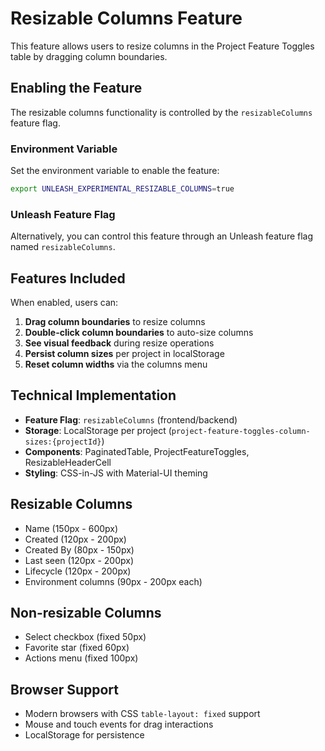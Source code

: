 # Resizable Columns Feature

This feature allows users to resize columns in the Project Feature Toggles table by dragging column boundaries.

## Enabling the Feature

The resizable columns functionality is controlled by the `resizableColumns` feature flag.

### Environment Variable

Set the environment variable to enable the feature:

```bash
export UNLEASH_EXPERIMENTAL_RESIZABLE_COLUMNS=true
```

### Unleash Feature Flag

Alternatively, you can control this feature through an Unleash feature flag named `resizableColumns`.

## Features Included

When enabled, users can:

1. **Drag column boundaries** to resize columns
2. **Double-click column boundaries** to auto-size columns
3. **See visual feedback** during resize operations
4. **Persist column sizes** per project in localStorage
5. **Reset column widths** via the columns menu

## Technical Implementation

- **Feature Flag**: `resizableColumns` (frontend/backend)
- **Storage**: LocalStorage per project (`project-feature-toggles-column-sizes:{projectId}`)
- **Components**: PaginatedTable, ProjectFeatureToggles, ResizableHeaderCell
- **Styling**: CSS-in-JS with Material-UI theming

## Resizable Columns

- Name (150px - 600px)
- Created (120px - 200px)
- Created By (80px - 150px)
- Last seen (120px - 200px)
- Lifecycle (120px - 200px)
- Environment columns (90px - 200px each)

## Non-resizable Columns

- Select checkbox (fixed 50px)
- Favorite star (fixed 60px)
- Actions menu (fixed 100px)

## Browser Support

- Modern browsers with CSS `table-layout: fixed` support
- Mouse and touch events for drag interactions
- LocalStorage for persistence